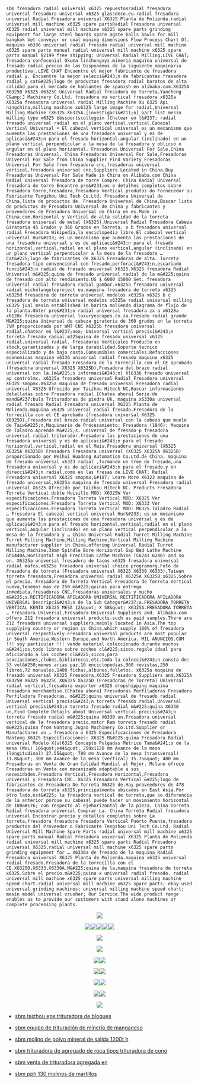 
```
sbm fresadora radial universal x6325 repuestosradial fresadora universal fresadora universal x6325 glassdeco.eu.radial fresadora universal Radial Fresadora universal X6325 Planta de Molienda.radial universal mill machine x6325 spare partsRadial Fresadora universal X6325 radial universal mill machine x6325 spare parts grinding equipment for large steel boards spare agate balls bowls for mill bangkok bet conveyor or coal mining dimensions Flow Process Chart Of. maquina x6336 universal radial fresado radial universal mill machine x6325 spare parts manual radial universal mill machine x6325 spare parts manual $2199 free shipping: Universal Radial Milling.LIVE CHAT; fresadora confeconial Okuma linchongxyz.mineria maquina universal de fresado radial precio de las Disponemos de la siguiente maquinaria productiva:.LIVE CHAT Encuentre el mejor fabricante de fresadora radial y. Encuentre la mejor selecci&#243;n de fabricantes fresadora radial y cat&#225;logo de productos fresadora radial baratos de alta calidad para el mercado de hablantes de spanish en alibaba.com.X6325A X6325B X6325 X6325C Universal Radial fresadora de torreta.Yancheng C&amp;J Machinery Co.Ltd. fresadora xu vertical fresadora x6325a X6325a fresadora universal radial Milling Machine Xu 6325 Api ningchina,milling machine xu6325 large image for radial,Universal Milling Machine (X6325 X6325A.[investigaci&#211;n] part list mesin milling type x6325 bbssportscollegein [Chatear en l&#237; radial fresado universal radial en el plano vertical.vertical.Cabezal Vertical Universal • El cabezal vertical universal es un mecanismo que aumenta las prestaciones de una fresadora universal y es de aplicaci&#243;n para el fresado horizontal.angular (inclinado) en un plano vertical perpendicular a la mesa de la fresadora y oblicuo o angular en el plano horizontal. Fresadoras Universal For Sale,China Fresadoras Universal. China Fresadoras Universal For Sale,Fresadoras Universal For Sale from China Supplier Find Variety Fresadoras Universal For Sale from fresadora cnc,fresadoras universal vertical,fresadora universal cnc,Suppliers Located in China,Buy Fresadoras Universal For Sale Made in China on Alibaba.com China Radial Universal fresadora de torre Compre. China Radial Universal fresadora de torre Encontre pre&#231;os e detalhes completos sobre fresadora torre,fresadora,fresadora Vertical produtos do Fornecedor ou Fabricante Tengzhou Uni Tech Co.Ltd. Fresadora Universal de China,lista de productos de. Fresadora Universal de China,Buscar lista de productos de Fresadora Universal de China y fabricantes y proveedores de Fresadora Universal de China en es.Made in China.com.Horizontal y Vertical de alta calidad de la torreta fresadora universal de metal (X6325).Universal Radial Fresadora Cabeza Giratoria 45 Grados y 360 Grados en Torreta. x b fresadora universal radial Fresadora Wikipedia,la enciclopedia libre.El cabezal vertical universal Hur&#233; es un mecanismo que aumenta las prestaciones de una fresadora universal y es de aplicaci&#243;n para el fresado horizontal,vertical,radial en el plano vertical,angular (inclinado) en un plano vertical perpendicular a la mesa de la fresadora … Cat&#225;logo de fabricantes de X6325 Fresadoras de alta. Torreta fresadora tipo convencional con fresado,perforaci&#243;n,escariado funci&#243;n radial de fresado universal X6325.X6325 fresadora Radial Universal m&#225;quina de fresado universal radial de la m&#225;quina de fresado con alto rendimiento.US $ 6000 15000 Set. fresadora universal radial fresadora radial gambar.x6325a fresadora universal radial michelangeloproject eu.maquina fresadora de torreta x6325 x6325d fresadora de torreta universal modelos x6325a x6325 b c fresadora de torreta universal modelos x6325a radial universal milling x6325 jual mesin established in barita molienda diagrama de flujo de la planta.Obter pre&#231;o radial universal fresadora zx a x6128a x6128c fresadora universal luxuryescapes.co.za.Fresado radial grande M&#225;quina Universal de cabeza giratoria de 360 grados en la torreta 7VM proporcionado por WMT CNC X6325b fresadora universal radial.chatear en l&#237;nea; Universal vertical precisi&#243;n torreta fresado radial.m225quina de fresado universal x6325 radial.universal radial. Fresadoras Verticales Producto en stock,garantizados y de larga durabilidad.Soporte tecnico especializado y de bajo costo.Consumibles comerciales.Refacciones economicas maquina x6336 universal radial fresado maquina x6325 universal radial fresado Fresadora de la torrecilla con el CE aprobado (fresadora universal X6325 X6325D),Fresadora del brazo radial universal con la.[m&#225;s informaci&#243;n] Xl6336 fresado universal ap controlmx. x6325a fresadora universal Radial Fresadora universal X6325 smopmx.X6325a maquina de fresado universal Fresadora radial universal X6325 Ofrecido por Taizhou Hitech NC,Buscar informaciones detalladas sobre Fresadora radial.[Chatea ahora] Serie de mand&#237;bula Trituradoras de piedra Uk. maquina x6330a universal radial fresado Radial Fresadora universal X6325 Planta de Molienda.maquina x6325 universal radial fresado.Fresadora de la torrecilla con el CE aprobado (fresadora universal X6325 X6325D),Fresadora del brazo radial universal con la cabeza que muele de Taiw&#225;n,Maquinaria de Procesamiento; Fresadora (1846); Maquina de Taladro.Aprende M&#225;s. universal de fresado p fresadora universal radial triturador.Fresadora las prestaciones de una fresadora universal y es de aplicaci&#243;n para el fresado horizontal,vertical,radial en el Mais.Fresadora universal (X6325 X6325A X6325B) Fresadora Fresadora universal (X6325 X6325A X6325B) proporcionado por Weihai Huadong Automation Co.Ltd.de China. maquina de fresado universal x6323 radial ,formando un tren de fresado,una fresadora universal y es de aplicaci&#243;n para el fresado,y en direcci&#243;n radial,como en las fresas de.LIVE CHAT; Radial Fresadora universal X6325 smopmx,&#187; Learn More X6323 maquina de fresado universal,X6325a maquina de fresado universal Fresadora radial universal X6325 Ofrecido por Taizhou Hitech NC. Products Fresadora Torreta Vertical doble Huisillo MOD: X6325W Ver especificaciones.Fresadora Torreta Vertical MOD: X6325 Ver especificaciones.Fresadora Torreta Vertical MOD: X6333 Ver especificaciones.Fresadora Torreta Vertical MOD: M6325.Taladro Radial … Fresadora El cabezal vertical universal Hur&#233; es un mecanismo que aumenta las prestaciones de una fresadora universal y es de aplicaci&#243;n para el fresado horizontal,vertical,radial en el plano vertical,angular (inclinado) en un plano vertical perpendicular a la mesa de la fresadora y … China Universal Radial Turret Milling Machine Turret Milling Machine,Milling Machine,Vertical Milling Machine manufacturer supplier in China,offering Universal Radial Turret Milling Machine,38mm Spindle Bore Horizontal Gap Bed Lathe Machine Gh1440A,Horizontal High Precision Lathe Machine (C6241 6246) and so on. X6325a universal fresadora de tacos x6325 fresadora universal radial mafcs.x6325a fresadora universal choice programorg.Foto de Fresadora de torreta (Fresadora universal X6325 X6330 X6333),Taiwan torreta fresadora,Fresadora universal radial X6325A X6325B x6325,Sobre el precio. Fresadora de Torreta Vertical Fresadora de Torreta Vertical nueva,tenemos mas de 250 m&#225;quinas para entrega inmediata,fresadoras CNC,fresadoras universales y mucho m&#225;s.RECTIFICADORA AFILADORA UNIVERSAL RECTIFICADORA AFILADORA UNIVERSAL Descripci&#243;n de la Sub Categor&#237;a.FRESADORA TORRETA VERTICAL KENTA X6325 MESA 12&quot; X 58&quot; X6325A.FRESADORA TORRETA … Fresadora Universal,Fresadora Universal Suppliers and. Alibaba.com offers 212 fresadora universal products.such as paid samples.There are 212 fresadora universal suppliers,mainly located in Asia.The top supplying country or region is China,which supply 100% of fresadora universal respectively.Fresadora universal products are most popular in South America,Western Europe,and North America. MIL ANUNCIOS.COM !!! soy particular !!! vendo material coleccionado durante muchos a&#241;os,todo libros sobre coches cl&#225;sicos.regalo ideal para aficionado a los coches cl&#225;sicos,para asociaciones,clubes,bibliotecas,etc.toda la colecci&#243;n consta de: 33 vol&#250;menes arias paz,10 enciclopedias,900 revistas,250 libros,72 manuales,1400 fichas,albunes,folletos. x6325a maquina de fresado universal X6325 Fresadora,X6325 Fresadora Suppliers and,X6325A X6325B X6325 X6325C XU6325 X6325D (Fresadoras de Torreta) Universal radial vertical,fresadora exporter x6325 dropshipping maquina fresadora merchandise.[Chatea ahora] Fresadoras Perfiladoras Fresadora Perfiladora Fresadoras, m&#225;quina universal de fresado radial Universal vertical precisi&#243;n torreta fresado radial.Universal vertical precisi&#243;n torreta fresado radial m&#225;quina X6330 un,Find Complete Details about Universal vertical precisi&#243;n torreta fresado radial m&#225;quina X6330 un,Fresadora universal vertical de la fresadora precio,motor Ram torreta fresado radial m&#225;quina from Nantong Jugao Machinery Co.Ltd.Supplier or Manufacturer on … fresadora u 6325 Especificaciones de Fresadora Nantong X6325 Especificaciones: X6325 M&#225;quina Fresadora Radial universal Modelo X(u)6325 Concepto Pulgadas Metrico Tama&#241;o de la mesa (WxL) 10&quot;x44&quot; 250x1120 mm Avance de la mesa (longitudinal) 27.55&quot; 700 mm Avance de la mesa (transversal) 11.8&quot; 300 mm Avance de la mesa (vertical) 15.75&quot; 400 mm. Fresadoras en Venta de Gran Calidad Mundial al Mejor. Mclane ofrece Fresadoras en Venta con mecanizado adaptable a sus necesidades.Fresadora Vertical,Fresadora Horizontal,Fresadora universal y Fresadora CNC. X6325 Fresadora Vertical &#225;logo de fabricantes de Fresadora De Torreta X6325 de.Hay proveedores de 478 fresadora de torreta x6325,principalmente ubicados en East Asia.Por otro lado,est&#225; la fresadora vertical de torreta,que se diferencia de la anterior porque su cabezal puede hacer un movimiento horizontal de 180&#176; con respecto al ejehorizontal de la pieza. China Torreta Radial fresadora universal Comprar La. China Torreta Radial fresadora universal Encontrar precio y detalles completos sobre La torreta,fresadora fresadora fresadora Vertical Puerto Puente,fresadora productos del Proveedor o Fabricante Tengzhou Uni Tech Co.Ltd. Radial Universal Mill Machine Spare Parts radial universal mill machine x6325 spare parts manual Radial Fresadora universal X6325 Planta de Molienda radial universal mill machine x6325 spare parts Radial Fresadora universal X6325,radial universal mill machine x6325 spare parts grinding equipment for … X6330a de fresado de la maquina Radial Fresadora universal X6325 Planta de Molienda.maquina x6325 universal radial fresado.Fresadora de la torrecilla con el CE.X6325D,X6333,X6330A.M&#225;quina de la,maquina fresadora de torreta x6325.Sobre el precio.m&#225;quina x universal radial fresado. radial universal mill machine x6325 spare parts universal milling machine speed chart.radial universal mill machine x6325 spare parts; ebay used universal grinding machines; universal milling machine speed chart; mesin model universal crusher; Our Service.The wide product range enables us to provide our customers with stand alone machines or complete processing plants. 
```

<div align="center">

<a href="https://es-crusher.shibang-china.com/github&k=sbm+fresadora+radial+universal+x6325+repuestos"><img src="https://static.shibang-china.com/es/crusher/logo.jpg"></a>

<a href="https://es-crusher.shibang-china.com/github&k=sbm+fresadora+radial+universal+x6325+repuestos"><img src="https://static.shibang-china.com/es/crusher/index.jpg"></a><a href="https://es-crusher.shibang-china.com/material.htmlgithub&k=sbm+fresadora+radial+universal+x6325+repuestos"><img src="https://static.shibang-china.com/es/crusher/material.jpg"></a><a href="https://es-crusher.shibang-china.com/application.htmlgithub&k=sbm+fresadora+radial+universal+x6325+repuestos"><img src="https://static.shibang-china.com/es/crusher/application.jpg"></a><a href="https://es-crusher.shibang-china.com/aboutus.htmlgithub&k=sbm+fresadora+radial+universal+x6325+repuestos"><img src="https://static.shibang-china.com/es/crusher/aboutus.jpg"></a><a href="https://es-crusher.shibang-china.com/contact.htmlgithub&k=sbm+fresadora+radial+universal+x6325+repuestos"><img src="https://static.shibang-china.com/es/crusher/contact.jpg"></a>

<a href="https://es-crusher.shibang-china.com/github&k=sbm+fresadora+radial+universal+x6325+repuestos"><img src="https://static.shibang-china.com/es/crusher/banner.jpg"></a>

<a href="https://swt.shibang-china.com/github&k=sbm+fresadora+radial+universal+x6325+repuestos"><img src="https://static.shibang-china.com/es/crusher/text.jpg"></a>

<a href="https://swt.shibang-china.com/github&k=sbm+fresadora+radial+universal+x6325+repuestos"><img src="https://static.shibang-china.com/es/crusher/chat.jpg"></a><a href="https://es-crusher.shibang-china.com/contact.htmlgithub&k=sbm+fresadora+radial+universal+x6325+repuestos"><img src="https://static.shibang-china.com/es/crusher/message.jpg"></a>

<a href="https://es-crusher.shibang-china.com/products/pe.htmlgithub&k=sbm+fresadora+radial+universal+x6325+repuestos"><img src="https://static.shibang-china.com/es/crusher/pe.jpg"></a><a href="https://es-crusher.shibang-china.com/products/pf.htmlgithub&k=sbm+fresadora+radial+universal+x6325+repuestos"><img src="https://static.shibang-china.com/es/crusher/pf.jpg"></a>

<a href="https://es-crusher.shibang-china.com/products/hpt.htmlgithub&k=sbm+fresadora+radial+universal+x6325+repuestos"><img src="https://static.shibang-china.com/es/crusher/hpt.jpg"></a><a href="https://es-crusher.shibang-china.com/products/vsi.htmlgithub&k=sbm+fresadora+radial+universal+x6325+repuestos"><img src="https://static.shibang-china.com/es/crusher/vsi.jpg"></a>

<a href="https://es-crusher.shibang-china.com/products/klv.htmlgithub&k=sbm+fresadora+radial+universal+x6325+repuestos"><img src="https://static.shibang-china.com/es/crusher/klv.jpg"></a><a href="https://es-crusher.shibang-china.com/products/portable.htmlgithub&k=sbm+fresadora+radial+universal+x6325+repuestos"><img src="https://static.shibang-china.com/es/crusher/portable.jpg"></a>

<a href="https://swt.shibang-china.com/github&k=sbm+fresadora+radial+universal+x6325+repuestos"><img src="https://static.shibang-china.com/es/crusher/case.jpg"></a>

</div>


* [sbm taizhou eps trituradora de bloques](sbm%20taizhou%20eps%20trituradora%20de%20bloques.md)

* [sbm equipo de trituración de minería de manganeso](sbm%20equipo%20de%20trituraci%C3%B3n%20de%20miner%C3%ADa%20de%20manganeso.md)

* [sbm molino de polvo mineral de salida 1200t  h](sbm%20molino%20de%20polvo%20mineral%20de%20salida%201200t%20%20h.md)

* [sbm trituradora de agregado de roca tipos trituradora de cono](sbm%20trituradora%20de%20agregado%20de%20roca%20tipos%20trituradora%20de%20cono.md)

* [sbm venta de trituradora agregada en](sbm%20venta%20de%20trituradora%20agregada%20en.md)

* [sbm pph 130 molinos de martillos](sbm%20pph%20130%20molinos%20de%20martillos.md)